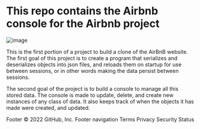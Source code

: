 # This repo contains the Airbnb console for the Airbnb project


![image](https://user-images.githubusercontent.com/101404202/188332038-4fc82e30-c6bb-45fd-9e3f-9d54e0ed96df.png)




This is the first portion of a project to build a clone of the AirBnB website. The first goal of this project is to create a program that serializes and deserializes objects into json files, and reloads them on startup for use between sessions, or in other words making the data persist between sessions.

The second goal of the project is to build a console to manage all this stored data. The console is made to update, delete, and create new instances of any class of data. It also keeps track of when the objects it has made were created, and updated.


Footer
© 2022 GitHub, Inc.
Footer navigation
Terms
Privacy
Security
Status
